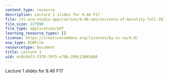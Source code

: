 ```yaml
---
content_type: resource
description: Lecture 1 slides for 9.46 F17
file: /ol-ocw-studio-app/courses/9-46-neuroscience-of-morality-fall-2017/ec0c8af3f37870f5e70b299c13665db8_MIT9_46F17_lec1.pdf
file_size: 227990
file_type: application/pdf
learning_resource_types: []
license: https://creativecommons.org/licenses/by-nc-sa/4.0/
ocw_type: OCWFile
resourcetype: Document
title: Lecture 1
uid: ec0c8af3-f378-70f5-e70b-299c13665db8
---
```

Lecture 1 slides for 9.46 F17